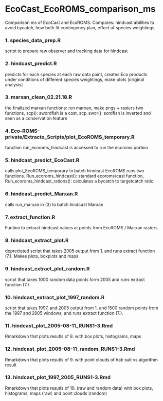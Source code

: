 # EcoCast_EcoROMS_comparison_ms
Comparison ms of EcoCast and EcoROMS. Compares: hindcast abilities to avoid bycatch, how both fit contingency plan, effect of species weightings

### 1. species_data_prep.R ###
script to prepare raw observer and tracking data for hindcast

### 2. hindcast_predict.R ###
predicts for each species at each raw data point, creates Eco products under conditions of different species weightings, make plots (original analysis)

### 3. marxan_clean_02.21.18.R ###
the finalized marxan functions: run marxan, make pngs + rasters
two functions, scp(): swordfish is a cost, scp_swor(): sordfish is inverted and seen as a conservation feature

### 4. Eco-ROMS-private/Extracto_Scripts/plot_EcoROMS_temporary.R ###
function run_ecoroms_hindcast is accessed to run the ecoroms portion

### 5. hindcast_predict_EcoCast.R ###
calls plot_EcoROMS_temporary to batch hindcast EcoROMS
runs two functions. Run_ecoroms_hindcast(): standard ecoroms/cast function, Run_ecoroms_hindcast_rations(): calculates a bycatch to targetcatch ratio

### 6. hindcast_predict_Marxan.R ###
calls run_marxan in (3) to batch hindcast Marxan

### 7. extract_function.R ###
Funtion to extract hindcast values at points from EcoROMS / Marxan rasters

### 8. hindcast_extract_plot.R ###
depreciated script that takes 2005 output from 1. and runs extract function (7.). Makes plots, boxplots and maps

### 9. hindcast_extract_plot_random.R ###
script that takes 1000 random data points form 2005 and runs extract function (7.)

### 10. hindcast_extract_plot_1997_random.R ###
script that takes 1997, and 2005 output from 1. and 1500 random points from the 1997 and 2005 windows, and runs extract function (7.). 

### 11. hindcast_plot_2005-08-11_RUNS1-3.Rmd ###
Rmarkdown that plots resutls of 8. with box plots, histograms, maps

### 12. hindcast_plot_2005-08-11_random_RUNS1-3.Rmd ###
Rmarkdown that plots resutls of 9. with point clouds of hab suit vs algorithm result

### 13. hindcast_plot_1997_2005_RUNS1-3.Rmd ###
Rmarkdown that plots resutls of 10. (raw and random data) with box plots, histograms, maps (raw) and point clouds (random)






